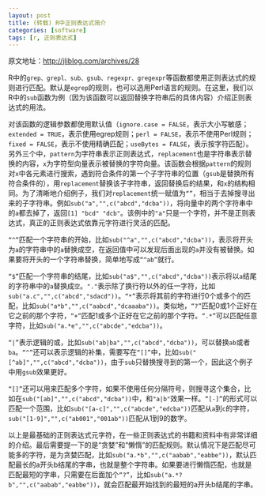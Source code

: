 ```yaml
---
layout: post
title: (转载) R中正则表达式简介
categories: [software]
tags: [r, 正则表达式]
---
```


原文地址：<http://jliblog.com/archives/28>

R中的`grep、grepl、sub、gsub、regexpr、gregexpr`等函数都使用正则表达式的规则进行匹配。默认是`egrep`的规则，也可以选用Perl语言的规则。在这里，我们以R中的`sub`函数为例（因为该函数可以返回替换字符串后的具体内容）介绍正则表达式的用法。

对该函数的逻辑参数都使用默认值（`ignore.case = FALSE`，表示大小写敏感；`extended = TRUE`，表示使用egrep规则；`perl
= FALSE`，表示不使用Perl规则；`fixed = FALSE`，表示不使用精确匹配；`useBytes = FALSE`，表示按字符匹配）。另外三个中，`pattern`为字符串表示正则表达式，`replacement`也是字符串表示替换的内容，`x`为字符型向量表示被替换的字符向量。该函数会根据`pattern`的规则对`x`中各元素进行搜索，遇到符合条件的第一个子字符串的位置（`gsub`是替换所有符合条件的），用`replacement`替换该子字符串，返回替换后的结果，和`x`的结构相同。为了清晰地介绍例子，我们对`replacement`统一赋值为`“”`，相当于去掉搜寻出来的子字符串。例如`sub("a","",c("abcd","dcba"))`，将向量中的两个字符串中的`a`都去掉了，返回`[1]
"bcd" "dcb"`。该例中的`"a"`只是一个字符，并不是正则表达式，真正的正则表达式依靠元字符进行灵活的匹配。

`“^”`匹配一个字符串的开始，比如`sub("^a","",c("abcd","dcba"))`，表示将开头为`a`的字符串中的`a`替换成空，在返回值中可以发现后面出现的`a`并没有被替换。如果要将开头的一个字符串替换，简单地写成`“^ab”`就行。

`“$”`匹配一个字符串的结尾，比如`sub("a$","",c("abcd","dcba"))`表示将以`a`结尾的字符串中的`a`替换成`空`。`"."`表示除了换行符以外的任一字符，比如`sub("a.c","",c("abcd","sdacd"))`。`“*”`表示将其前的字符进行0个或多个的匹配，比如`sub("a*b","",c("aabcd","dcaaaba"))`。类似地，`“?”`匹配0或1个正好在它之前的那个字符，`“+”`匹配1或多个正好在它之前的那个字符。`“.*”`可以匹配任意字符，比如`sub("a.*e","",c("abcde","edcba"))`。

`“|”`表示逻辑的或，比如`sub("ab|ba","",c("abcd","dcba"))`，可以替换`ab`或者`ba`。`“^”`还可以表示逻辑的补集，需要写在`“[]”`中，比如`sub("[^ab]","",c("abcd","dcba"))`，由于`sub`只替换搜寻到的第一个，因此这个例子中用`gsub`效果更好。

`“[]”`还可以用来匹配多个字符，如果不使用任何分隔符号，则搜寻这个集合，比如在`sub("[ab]","",c("abcd","dcba"))`中，和`"a|b"`效果一样。`“[-]”`的形式可以匹配一个范围，比如`sub("[a-c]","",c("abcde","edcba"))`匹配从`a`到`c`的字符，`sub("[1-9]","",c("ab001","001ab"))`匹配从1到9的数字。

以上是最基础的正则表达式元字符，在一些正则表达式的书籍和资料中有非常详细的介绍。最后需要提一下的是“贪婪”和“懒惰”的匹配规则。默认情况下是匹配尽可能多的字符，是为贪婪匹配，比如`sub("a.*b","",c("aabab","eabbe"))`，默认匹配最长的a开头b结尾的字串，也就是整个字符串。如果要进行懒惰匹配，也就是匹配最短的字串，只需要在后面加个`“?”`，比如`sub("a.*?b","",c("aabab","eabbe"))`，就会匹配最开始找到的最短的a开头b结尾的字串。
